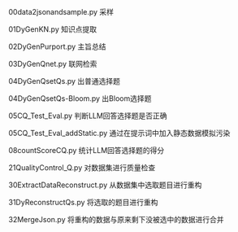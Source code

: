 00data2jsonandsample.py 采样

01DyGenKN.py 知识点提取

02DyGenPurport.py 主旨总结

03DyGenQnet.py 联网检索

04DyGenQsetQs.py 出普通选择题

04DyGenQsetQs-Bloom.py 出Bloom选择题

05CQ_Test_Eval.py 判断LLM回答选择题是否正确

05CQ_Test_Eval_addStatic.py 通过在提示词中加入静态数据模拟污染

08countScoreCQ.py 统计LLM回答选择题的得分

21QualityControl_Q.py 对数据集进行质量检查

30ExtractDataReconstruct.py 从数据集中选取题目进行重构

31DyReconstructQs.py 将选取的题目进行重构

32MergeJson.py 将重构的数据与原来剩下没被选中的数据进行合并

